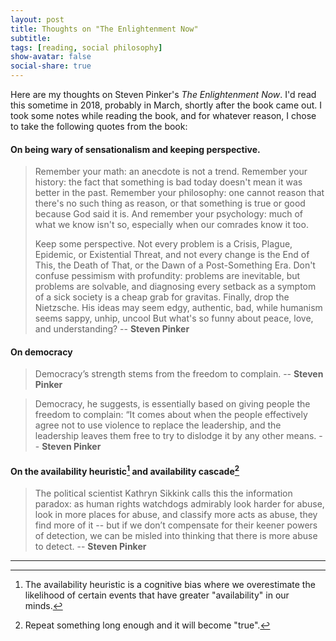 ```yaml
---
layout: post
title: Thoughts on "The Enlightenment Now" 
subtitle: 
tags: [reading, social philosophy]
show-avatar: false
social-share: true
---
```


Here are my thoughts on Steven Pinker's *The Enlightenment Now*. I'd read this sometime in 2018, probably in March, shortly after the book came out. I took some notes while reading the book, and for whatever reason, I chose to take the following quotes from the book: 

#### On being wary of sensationalism and keeping perspective. 
> Remember your math: an anecdote is not a trend. Remember your history: the fact that something is bad today doesn't mean it was better in the past. Remember your philosophy: one cannot reason that there's no such thing as reason, or that something is true or good because God said it is. And remember your psychology: much of what we know isn't so, especially when our comrades know it too.
> 
> Keep some perspective. Not every problem is a Crisis, Plague, Epidemic, or Existential Threat, and not every change is the End of This, the Death of That, or the Dawn of a Post-Something Era. Don't confuse pessimism with profundity: problems are inevitable, but problems are solvable, and diagnosing every setback as a symptom of a sick society is a cheap grab for gravitas. Finally, drop the Nietzsche. His ideas may seem edgy, authentic, bad, while humanism seems sappy, unhip, uncool But what's so funny about peace, love, and understanding? -- **Steven Pinker** 

#### On democracy
> Democracy’s strength stems from the freedom to complain. -- **Steven Pinker**

> Democracy, he suggests, is essentially based on giving people the freedom to complain: “It comes about when the people effectively agree not to use violence to replace the leadership, and the leadership leaves them free to try to dislodge it by any other means. -- **Steven Pinker**


#### On the availability heuristic[^1] and availability cascade[^2]
>The political scientist Kathryn Sikkink calls this the information paradox: as human rights watchdogs admirably look harder for abuse, look in more places for abuse, and classify more acts as abuse, they find more of it -- but if we don’t compensate for their keener powers of detection, we can be misled into thinking that there is more abuse to detect. -- **Steven Pinker**


---

[^1]: The availability heuristic is a cognitive bias where we overestimate the likelihood of certain events that have greater "availability" in our minds. 
[^2]: Repeat something long enough and it will become "true". 